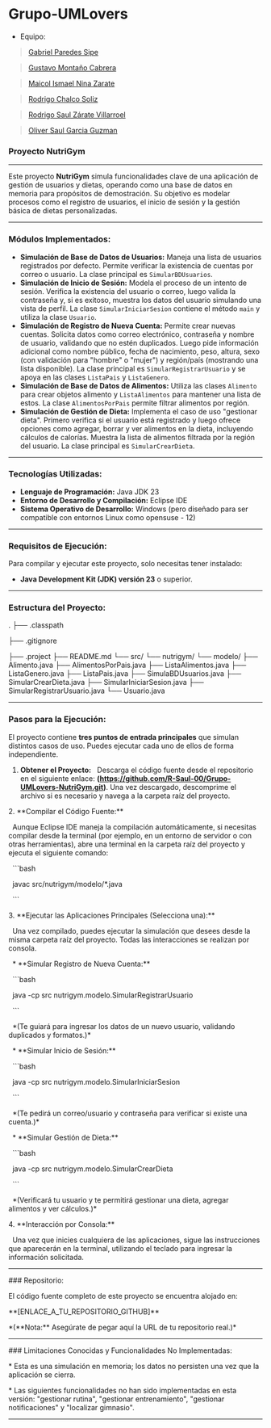 # Grupo-UMLovers

* Equipo:

> [Gabriel Paredes Sipe](https://github.com/gabrielps0306 "Gabriel Paredes Sipe")

> [Gustavo Montaño Cabrera](https://github.com/Gussxzz "Gustavo Montaño Cabrera")

> [Maicol Ismael Nina Zarate](https://github.com/maicolismael "Maicol Ismael Nina Zarate")

> [Rodrigo Chalco Soliz](https://github.com/RodrigoChalco "Rodrigo Chalco Soliz")

> [Rodrigo Saul Zárate Villarroel](https://github.com/R-Saul-00 "Rodrigo Saul Zárate Villarroel")

> [Oliver Saul Garcia Guzman](https://github.com/olivergarguz "Oliver Saul Garcia Guzman")

### Proyecto NutriGym

---

Este proyecto **NutriGym** simula funcionalidades clave de una aplicación de gestión de usuarios y dietas, operando como una base de datos en memoria para propósitos de demostración. Su objetivo es modelar procesos como el registro de usuarios, el inicio de sesión y la gestión básica de dietas personalizadas.

---
### Módulos Implementados:

* **Simulación de Base de Datos de Usuarios:** Maneja una lista de usuarios registrados por defecto. Permite verificar la existencia de cuentas por correo o usuario. La clase principal es `SimularBDUsuarios`.
* **Simulación de Inicio de Sesión:** Modela el proceso de un intento de sesión. Verifica la existencia del usuario o correo, luego valida la contraseña y, si es exitoso, muestra los datos del usuario simulando una vista de perfil. La clase `SimularIniciarSesion` contiene el método `main` y utiliza la clase `Usuario`.
* **Simulación de Registro de Nueva Cuenta:** Permite crear nuevas cuentas. Solicita datos como correo electrónico, contraseña y nombre de usuario, validando que no estén duplicados. Luego pide información adicional como nombre público, fecha de nacimiento, peso, altura, sexo (con validación para "hombre" o "mujer") y región/país (mostrando una lista disponible). La clase principal es `SimularRegistrarUsuario` y se apoya en las clases `ListaPais` y `ListaGenero`.
* **Simulación de Base de Datos de Alimentos:** Utiliza las clases `Alimento` para crear objetos alimento y `ListaAlimentos` para mantener una lista de estos. La clase `AlimentosPorPais` permite filtrar alimentos por región.
* **Simulación de Gestión de Dieta:** Implementa el caso de uso "gestionar dieta". Primero verifica si el usuario está registrado y luego ofrece opciones como agregar, borrar y ver alimentos en la dieta, incluyendo cálculos de calorías. Muestra la lista de alimentos filtrada por la región del usuario. La clase principal es `SimularCrearDieta`.

---

### Tecnologías Utilizadas:

* **Lenguaje de Programación:** Java JDK 23
* **Entorno de Desarrollo y Compilación:** Eclipse IDE
* **Sistema Operativo de Desarrollo:** Windows (pero diseñado para ser compatible con entornos Linux como opensuse - 12)

---

### Requisitos de Ejecución:

Para compilar y ejecutar este proyecto, solo necesitas tener instalado:
* **Java Development Kit (JDK) versión 23** o superior.

---

### Estructura del Proyecto:
.
├── .classpath

├── .gitignore

├── .project
├── README.md
└── src/
    └── nutrigym/
        └── modelo/
          ├── Alimento.java
          ├── AlimentosPorPais.java
          ├── ListaAlimentos.java
          ├── ListaGenero.java
          ├── ListaPais.java
          ├── SimulaBDUsuarios.java
          ├── SimularCrearDieta.java
          ├── SimularIniciarSesion.java
          ├── SimularRegistrarUsuario.java
          └── Usuario.java
          
---

### Pasos para la Ejecución:

El proyecto contiene **tres puntos de entrada principales** que simulan distintos casos de uso. Puedes ejecutar cada uno de ellos de forma independiente.

1.  **Obtener el Proyecto:**
    Descarga el código fuente desde el repositorio en el siguiente enlace: **(https://github.com/R-Saul-00/Grupo-UMLovers-NutriGym.git)**. Una vez descargado, descomprime el archivo si es necesario y navega a la carpeta raíz del proyecto.



2\.  \*\*Compilar el Código Fuente:\*\*

    Aunque Eclipse IDE maneja la compilación automáticamente, si necesitas compilar desde la terminal (por ejemplo, en un entorno de servidor o con otras herramientas), abre una terminal en la carpeta raíz del proyecto y ejecuta el siguiente comando:

    ```bash

    javac src/nutrigym/modelo/\*.java

    ```



3\.  \*\*Ejecutar las Aplicaciones Principales (Selecciona una):\*\*

    Una vez compilado, puedes ejecutar la simulación que desees desde la misma carpeta raíz del proyecto. Todas las interacciones se realizan por consola.



    \* \*\*Simular Registro de Nueva Cuenta:\*\*

        ```bash

        java -cp src nutrigym.modelo.SimularRegistrarUsuario

        ```

        \*(Te guiará para ingresar los datos de un nuevo usuario, validando duplicados y formatos.)\*



    \* \*\*Simular Inicio de Sesión:\*\*

        ```bash

        java -cp src nutrigym.modelo.SimularIniciarSesion

        ```

        \*(Te pedirá un correo/usuario y contraseña para verificar si existe una cuenta.)\*



    \* \*\*Simular Gestión de Dieta:\*\*

        ```bash

        java -cp src nutrigym.modelo.SimularCrearDieta

        ```

        \*(Verificará tu usuario y te permitirá gestionar una dieta, agregar alimentos y ver cálculos.)\*



4\.  \*\*Interacción por Consola:\*\*

    Una vez que inicies cualquiera de las aplicaciones, sigue las instrucciones que aparecerán en la terminal, utilizando el teclado para ingresar la información solicitada.



---



\### Repositorio:



El código fuente completo de este proyecto se encuentra alojado en:

\*\*\[ENLACE\_A\_TU\_REPOSITORIO\_GITHUB]\*\*

\*(\*\*Nota:\*\* Asegúrate de pegar aquí la URL de tu repositorio real.)\*



---



\### Limitaciones Conocidas y Funcionalidades No Implementadas:



\* Esta es una simulación en memoria; los datos no persisten una vez que la aplicación se cierra.

\* Las siguientes funcionalidades no han sido implementadas en esta versión: "gestionar rutina", "gestionar entrenamiento", "gestionar notificaciones" y "localizar gimnasio".



---

